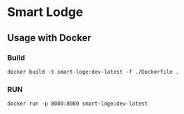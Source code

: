 # Smart Lodge

## Usage with Docker

### Build

```shell
docker build -t smart-loge:dev-latest -f ./Dockerfile .
```

### RUN

```shell
docker run -p 8080:8080 smart-loge:dev-latest
```
